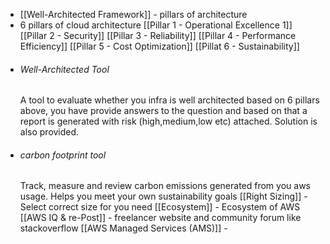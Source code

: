 
- [[Well-Architected Framework]] - pillars of architecture
- 6 pillars of cloud architecture
	[[Pillar 1 - Operational Excellence 1]]
	[[Pillar 2 - Security]] 
	[[Pillar 3 - Reliability]] 
	[[Pillar 4 - Performance Efficiency]] 
	[[Pillar 5 - Cost Optimization]]
	[[Pillat 6 - Sustainability]]
- ###### Well-Architected Tool 
  A tool to evaluate whether you infra is well architected based on 6 pillars above, you have provide answers to the question and based on that a report is generated with risk (high,medium,low etc) attached. Solution is also provided.
- ###### carbon footprint tool 
  Track, measure and review carbon emissions generated from you aws usage. Helps you meet your own sustainability goals
  [[Right Sizing]] - Select correct size for you need
  [[Ecosystem]] - Ecosystem of AWS
  [[AWS IQ & re-Post]] - freelancer website and community forum like stackoverflow
  [[AWS Managed Services (AMS)]] - 
   
  

  


	